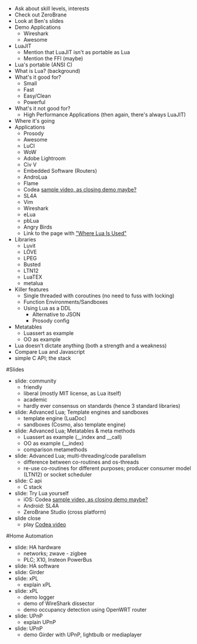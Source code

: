  * Ask about skill levels, interests
  * Check out ZeroBrane
  * Look at Ben's slides
  * Demo Applications
    * Wireshark
    * Awesome
  * LuaJIT
    * Mention that LuaJIT isn't as portable as Lua
    * Mention the FFI (maybe)
  * Lua's portable (ANSI C)
  * What is Lua? (background)
  * What's it good for?
    * Small
    * Fast
    * Easy/Clean
    * Powerful
  * What's it not good for?
    * High Performance Applications (then again, there's always LuaJIT)
  * Where it's going
  * Applications
    * Prosody
    * Awesome
    * LuCI
    * WoW
    * Adobe Lightroom
    * Civ V
    * Embedded Software (Routers)
    * AndroLua
    * Flame
    * Codea  [sample video, as closing demo maybe?](http://www.youtube.com/watch?v=QLmh0R6TNV4)
    * SL4A
    * Vim
    * Wireshark
    * eLua
    * pbLua
    * Angry Birds
    * Link to the page with ["Where Lua Is Used"](https://sites.google.com/site/marbux/home/where-lua-is-used)
  * Libraries
    * Luvit
    * LÖVE
    * LPEG
    * Busted
    * LTN12
    * LuaTEX
    * metalua
  * Killer features
    * Single threaded with coroutines (no need to fuss with locking)
    * Function Environments/Sandboxes
    * Using Lua as a DDL
      * Alternative to JSON
      * Prosody config
   * Metatables
      * Luassert as example
      * OO as example
   * Lua doesn't dictate anything (both a strength and a weakness)
  * Compare Lua and Javascript
  * simple C API; the stack

#Slides
* slide: community
    * friendly
    * liberal (mostly MIT license, as Lua itself)
    * academic
    * hardly ever consensus on standards (hence 3 standard libraries)
* slide: Advanced Lua; Template engines and sandboxes
    * template engine (LuaDoc)
    * sandboxes (Cosmo, also template engine)
* slide: Advanced Lua; Metatables & meta methods
    * Luassert as example (__index and __call)
    * OO as example  (__index)
    * comparison metamethods
* slide: Advanced Lua; multi-threading/code parallelism
    * difference between co-routines and os-threads
    * re-use co-routines for different purposes; producer consumer model (LTN12) or socket scheduler
* slide: C api    
    * C stack
* slide: Try Lua yourself
    * iOS: Codea  [sample video, as closing demo maybe?](http://www.youtube.com/watch?v=QLmh0R6TNV4)
    * Android: SL4A
    * ZeroBrane Studio (cross platform)
* slide close
    * play [Codea video](http://www.youtube.com/watch?v=QLmh0R6TNV4)
    
#Home Automation    
* slide: HA hardware
    * networks; zwave - zigbee
    * PLC; X10, Insteon PowerBus
* slide: HA software
* slide: Girder
* slide: xPL
    * explain xPL
* slide: xPL
    * demo logger
    * demo of WireShark dissector
    * demo occupancy detection using OpenWRT router
* slide: UPnP
    * explain UPnP
* slide: UPnP
    * demo Girder with UPnP, lightbulb or mediaplayer
    